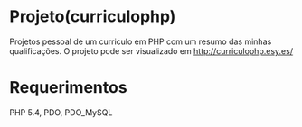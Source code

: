 # Projeto(curriculophp)
Projetos pessoal de um curriculo em PHP com um resumo das minhas qualificações. O projeto pode ser visualizado em http://curriculophp.esy.es/

# Requerimentos
PHP 5.4, PDO, PDO_MySQL
